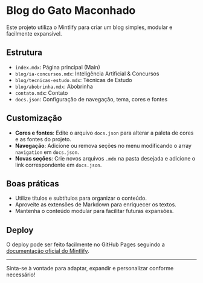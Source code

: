 # Blog do Gato Maconhado

Este projeto utiliza o Mintlify para criar um blog simples, modular e facilmente expansível.

## Estrutura

- `index.mdx`: Página principal (Main)
- `blog/ia-concursos.mdx`: Inteligência Artificial & Concursos
- `blog/tecnicas-estudo.mdx`: Técnicas de Estudo
- `blog/abobrinha.mdx`: Abobrinha
- `contato.mdx`: Contato
- `docs.json`: Configuração de navegação, tema, cores e fontes

## Customização

- **Cores e fontes**: Edite o arquivo `docs.json` para alterar a paleta de cores e as fontes do projeto.
- **Navegação**: Adicione ou remova seções no menu modificando o array `navigation` em `docs.json`.
- **Novas seções**: Crie novos arquivos `.mdx` na pasta desejada e adicione o link correspondente em `docs.json`.

## Boas práticas

- Utilize títulos e subtítulos para organizar o conteúdo.
- Aproveite as extensões de Markdown para enriquecer os textos.
- Mantenha o conteúdo modular para facilitar futuras expansões.

## Deploy

O deploy pode ser feito facilmente no GitHub Pages seguindo a [documentação oficial do Mintlify](https://docs.mintlify.com/deployment/github-pages).

---

Sinta-se à vontade para adaptar, expandir e personalizar conforme necessário! 